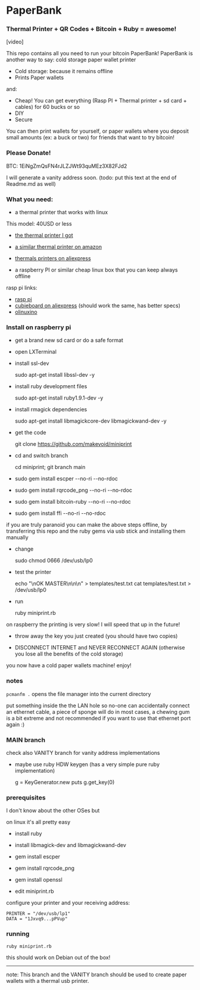 # PaperBank

### Thermal Printer + QR Codes + Bitcoin + Ruby = awesome!

[video]

This repo contains all you need to run your bitcoin PaperBank!
PaperBank is another way to say: cold storage paper wallet printer

- Cold storage: because it remains offline
- Prints Paper wallets

and:

- Cheap! You can get everything (Rasp PI + Thermal printer + sd card + cables) for 60 bucks or so
- DIY
- Secure


You can then print wallets for yourself, or paper wallets where you deposit small amounts (ex: a buck or two) for friends that want to try bitcoin!


### Please Donate!

BTC: 1EiNgZmQsFN4rJLZJWt93quMEz3X82FJd2

I will generate a vanity address soon.
(todo: put this text at the end of Readme.md as well)


### What you need:

- a thermal printer that works with linux

This model: 40USD or less

- [the thermal printer I got](http://www.aliexpress.com/item/Barcode-scanner-and-58mm-printer-USB-mini-thermal-receipt-printer-ticket-pos-portable-laser-printers-freeshipping/1544271573.html)
- [a similar thermal printer on amazon](http://www.amazon.com/Imagestore-Brainydeal-SC9-2012-High-speed-Receipt/dp/B005HH2YVY/ref=sr_1_2?ie=UTF8&qid=1407576243&sr=8-2&keywords=thermal+printer)
- [thermals printers on aliexpress]("http://www.aliexpress.com/wholesale?SearchText=thermal%20printer")


- a raspberry PI or similar cheap linux box that you can keep always offline


rasp pi links:

- [rasp pi](http://www.element14.com/community/community/raspberry-pi/raspberry-pi-bplus?ICID=rpimain-topban-BPlus)
- [cubieboard on aliexpress](http://www.aliexpress.com/wholesale?SearchText=cubieboard) (should work the same, has better specs)
- [olinuxino](https://www.olimex.com/Products/OLinuXino/A20/A20-OLinuXino-MICRO/open-source-hardware)


### Install on raspberry pi

- get a brand new sd card or do a safe format
- open LXTerminal
    
- install ssl-dev
 
    sudo apt-get install libssl-dev -y
    
- install ruby development files

    sudo apt-get install ruby1.9.1-dev -y

- install rmagick dependencies 

    sudo apt-get install libmagickcore-dev libmagickwand-dev -y
    
- get the code

    git clone https://github.com/makevoid/miniprint

- cd and switch branch

    cd miniprint; git branch main

- sudo gem install escper         --no-ri --no-rdoc
- sudo gem install rqrcode_png    --no-ri --no-rdoc
- sudo gem install bitcoin-ruby   --no-ri --no-rdoc
- sudo gem install ffi            --no-ri --no-rdoc



if you are truly paranoid you can make the above steps offline, by transferring this repo and the ruby gems via usb stick and installing them manually

- change

    sudo chmod 0666 /dev/usb/lp0

- test the printer

  echo "\nOK MASTER\n\n\n" > templates/test.txt
  cat templates/test.txt > /dev/usb/lp0

- run

    ruby miniprint.rb
    

on raspberry the printing is very slow! I will speed that up in the future!

- throw away the key you just created (you should have two copies)
    
- DISCONNECT INTERNET and NEVER RECONNECT AGAIN (otherwise you lose all the benefits of the cold storage)


you now have a cold paper wallets machine! enjoy! 





### notes

`pcmanfm .` opens the file manager into the current directory

put something inside the the LAN hole so no-one can accidentally connect an ethernet cable, a piece of sponge will do  in most cases, a chewing gum is a bit extreme and not recommended if you want to use that ethernet port again :)

### MAIN branch



check also VANITY branch for vanity address implementations




- maybe use ruby HDW keygen (has a very simple pure ruby implementation)

  g = KeyGenerator.new
  puts g.get_key(0)




### prerequisites

I don't know about the other OSes but

on linux it's all pretty easy

- install ruby

- install libmagick-dev and libmagickwand-dev

- gem install escper

- gem install rqrcode_png

- gem install openssl

- edit miniprint.rb

configure your printer and your receiving address:

    PRINTER = "/dev/usb/lp1"
    DATA = "1Jxvq9...pPVup"


### running


    ruby miniprint.rb


this should work on Debian out of the box!


---

note: This branch and the VANITY branch should be used to create paper wallets with a thermal usb printer.
